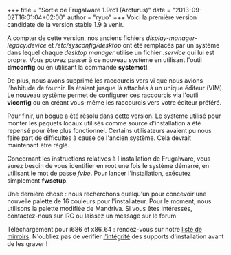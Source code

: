+++
title = "Sortie de Frugalware 1.9rc1 (Arcturus)"
date = "2013-09-02T16:01:04+02:00"
author = "ryuo"
+++
Voici la première version candidate de la version stable 1.9 à
 venir.   
  

 A compter de cette version, nos anciens fichiers
 *display-manager-legacy.device* et
 */etc/sysconfig/desktop* ont été remplacés par un système
 dans lequel chaque *desktop manager* utilise un fichier
 *.service* qui lui est propre. Vous pouvez passer à ce
 nouveau système en utilisant l'outil **dmconfig**
 ou en utilisant la commande **systemctl**.  
  

 De plus, nous avons supprimé les raccourcis vers vi que nous
 avions l'habitude de fournir. Ils étaient jusque là attachés à
 un unique éditeur (VIM). Le nouveau système permet de configurer
 ces raccourcis via l'outli **viconfig** ou en
 créant vous-même les raccourcis vers votre éditeur préféré.  
  

 Pour finir, un bogue a été résolu dans cette version. Le système
 utilisé pour monter les paquets locaux utilisés comme source
 d'installation a été repensé pour être plus fonctionnel. Certains
 utilisateurs avaient pu nous faire part de difficultés à cause
 de l'ancien système. Cela devrait maintenant être réglé.   
  

 Concernant les instructions relatives à l'installation de Frugalware,
 vous aurez besoin de vous identifier en root une fois le système
 démarré, en utilisant le mot de passe *fvbe*. Pour lancer
 l'installation, exécutez simplement **fwsetup**.
   
  

 Une dernière chose : nous recherchons quelqu'un pour concevoir
 une nouvelle palette de 16 couleurs pour l'installateur. Pour
 le moment, nous utilisons la palette modifiée de Mandriva. Si
 vous êtes intéressés, contactez-nous sur IRC ou laissez un
 message sur le forum.   
  

 Téléchargement pour i686 et x86\_64 : rendez-vous sur notre
 [liste de mirroirs](http://frugalware.org/download/frugalware-current-iso). N'oubliez pas de vérifier
 [l'intégrité](http://frugalware.org/download/frugalware-current-iso/SHA1SUMS) des supports d'installation avant de les graver !